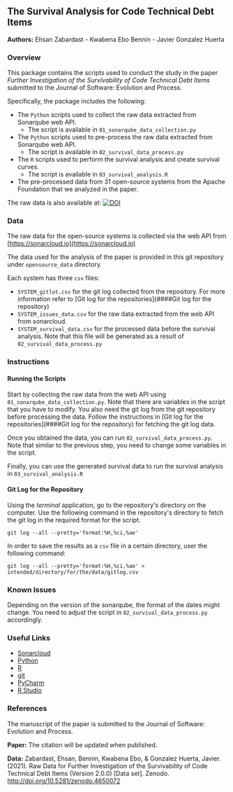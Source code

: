 ## The Survival Analysis for Code Technical Debt Items

**Authors:** Ehsan Zabardast - Kwabena Ebo Bennin - Javier Gonzalez Huerta

### Overview

This package contains the scripts used to conduct the study in the paper <em>Further Investigation of the Survivability 
of Code Technical Debt Items</em> submitted to the Journal of Software: Evolution and Process.

Specifically, the package includes the following:

* The <code>Python</code> scripts used to collect the raw data extracted from Sonarqube web API.
  * The script is available in <code>01_sonarqube_data_collection.py</code>
* The <code>Python</code> scripts used to pre-process the raw data extracted from Sonarqube web API.
  * The script is available in <code>02_survival_data_process.py</code>
* The <code>R</code> scripts used to perform the survival analysis and create survival curves.
  * The script is available in <code>03_survival_analysis.R</code>
* The pre-processed data from 31 open-source systems from the Apache Foundation that we analyzed in the paper.

The raw data is also available at: 
[![DOI](https://zenodo.org/badge/DOI/10.5281/zenodo.4650072.svg)](https://doi.org/10.5281/zenodo.4650072)

### Data
The raw data for the open-source systems is collected via the web API from 
[https://sonarcloud.io](https://sonarcloud.io)

The data used for the analysis of the paper is provided in this git repository 
under <code>opensource_data</code> directory.

Each system has three <code>csv</code> files:
* <code>SYSTEM_gitlot.csv</code> for the git log collected from the repository. For more information 
  refer to [Git log for the repositories](####Git log for the repository) 
* <code>SYSTEM_issues_data.csv</code> for the raw data extracted from the web API from sonarcloud.
* <code>SYSTEM_survival_data.csv</code> for the processed data before the survival analysis. Note that this 
  file will be generated as a result of <code>02_survival_data_process.py</code>

### Instructions

#### Running the Scripts

Start by collecting the raw data from the web API using <code>01_sonarqube_data_collection.py</code>. 
Note that there are variables in the script that you have to modify. You also need the git log from the git repository 
before processing the data. Follow the instructions in [Git log for the repositories](####Git log for the repository)
for fetching the git log data.

Once you obtained the data, you can run <code>02_survival_data_process.py</code>. Note that similar to the previous
step, you need to change some variables in the script.

Finally, you can use the generated survival data to run the survival analysis in <code>03_survival_analysis.R</code>

#### Git Log for the Repository
Using the _terminal_ application, go to the repository's directory on the computer. 
Use the following command in the repository's directory to fetch the git log in the required format for the script.

<code>git log --all --pretty='format:%H,%ci,%ae'</code>

In order to save the results as a <code>csv</code> file in a certain directory, user the following command:

<code>git log --all --pretty='format:%H,%ci,%ae' > intended/directory/for/the/data/gitlog.csv</code>

### Known Issues

Depending on the version of the sonarqube, the format of the dates might change. You need to adjust the script 
in <code>02_survival_data_process.py</code> accordingly.

### Useful Links

* [Sonarcloud](https://sonarcloud.io)
* [Python](https://www.python.org)
* [R](https://cran.r-project.org)
* [git](https://git-scm.com)
* [PyCharm](https://www.jetbrains.com/pycharm/)
* [R Studio](https://www.rstudio.com)

### References
The manuscript of the paper is submitted to the Journal of Software: Evolution and Process. 

**Paper:** The citation will be updated when published.

**Data:** Zabardast, Ehsan, Bennin, Kwabena Ebo, & Gonzalez Huerta, Javier. (2021). 
Raw Data for Further Investigation of the Survivability of Code Technical Debt Items (Version 2.0.0) 
[Data set]. Zenodo. http://doi.org/10.5281/zenodo.4650072
